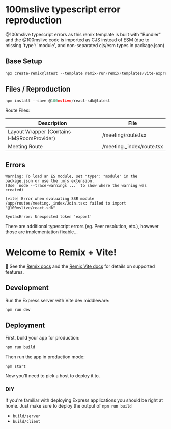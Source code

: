# 100mslive typescript error reproduction

@100mslive typescript errors as this remix template is built with "Bundler" and the @100mslive code is imported as CJS instead of ESM (due to missing 'type': 'module', and non-separated cjs/esm types in package.json)

## Base Setup

```js
npx create-remix@latest --template remix-run/remix/templates/vite-express
```

## Files / Reproduction

```js
npm install --save @100mslive/react-sdk@latest
```

Route Files:

| Description | File |
| ----------- | ---- |
| Layout Wrapper (Contains HMSRoomProvider) | /meeting/route.tsx  |
| Meeting Route | /meeting._index/route.tsx |


## Errors
```
Warning: To load an ES module, set "type": "module" in the package.json or use the .mjs extension.
(Use `node --trace-warnings ...` to show where the warning was created)

[vite] Error when evaluating SSR module /app/routes/meeting._index/Join.tsx: failed to import "@100mslive/react-sdk"
```

```
SyntaxError: Unexpected token 'export'
```

There are additional typescript errors (eg. Peer resolution, etc.), however those are implementation fixable...


# Welcome to Remix + Vite!

📖 See the [Remix docs](https://remix.run/docs) and the [Remix Vite docs](https://remix.run/docs/en/main/future/vite) for details on supported features.

## Development

Run the Express server with Vite dev middleware:

```shellscript
npm run dev
```

## Deployment

First, build your app for production:

```sh
npm run build
```

Then run the app in production mode:

```sh
npm start
```

Now you'll need to pick a host to deploy it to.

### DIY

If you're familiar with deploying Express applications you should be right at home. Just make sure to deploy the output of `npm run build`

- `build/server`
- `build/client`
